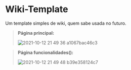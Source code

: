 # Wiki-Template
Um template simples de wiki, quem sabe usada no futuro.


> **Página principal:**
> 
> ![2021-10-12 21 49 36  a1067bac46c3](https://user-images.githubusercontent.com/75281033/137048299-3bfaed4c-cede-4061-90ec-fe91435852ac.png)

> **Página funcionalidades():**
>
> ![2021-10-12 21 49 48  b39e358124c7](https://user-images.githubusercontent.com/75281033/137048354-6ea69d7c-37d2-44eb-8be3-942f6b4c5eff.png)

